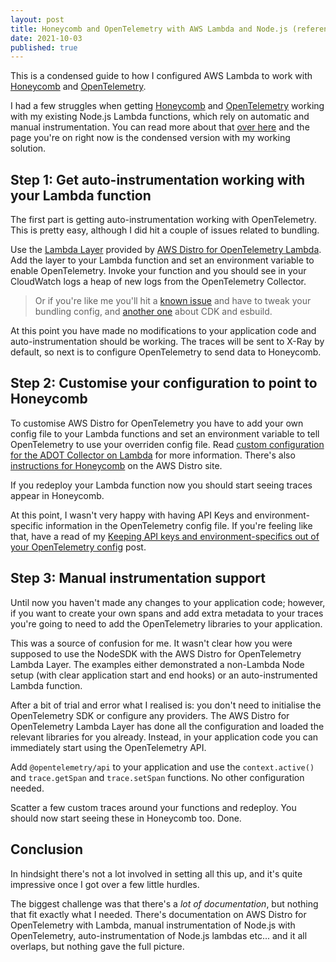 ```yaml
---
layout: post
title: Honeycomb and OpenTelemetry with AWS Lambda and Node.js (reference)
date: 2021-10-03
published: true
---
```


This is a condensed guide to how I configured AWS Lambda to work with
[Honeycomb](https://honeycomb.io) and [OpenTelemetry](https://opentelemetry.io).

<!-- more -->

I had a few struggles when getting [Honeycomb](https://www.honeycomb.io/) and [OpenTelemetry](https://opentelemetry.io/) working with my existing Node.js Lambda functions, which rely on automatic and manual instrumentation. You can read more about that [over here](/writings/getting-honeycomb-working-with-my-aws-lambda-functions) and the page you're on right now is the condensed version with my working solution.

## Step 1: Get auto-instrumentation working with your Lambda function

The first part is getting auto-instrumentation working with OpenTelemetry. This is pretty easy, although I did hit a couple of issues related to bundling.

Use the [Lambda Layer](https://aws-otel.github.io/docs/getting-started/lambda/lambda-js) provided by [AWS Distro for OpenTelemetry Lambda](https://aws-otel.github.io/docs/getting-started/lambda). Add the layer to your Lambda function and set an environment variable to enable OpenTelemetry. Invoke your function and you should see in your CloudWatch logs a heap of new logs from the OpenTelemetry Collector.

> Or if you're like me you'll hit a [known issue](https://github.com/aws-observability/aws-otel-lambda/issues/99) and have to tweak your bundling config, and [another one](https://github.com/aws-observability/aws-otel-lambda/issues/99) about CDK and esbuild.

At this point you have made no modifications to your application code and auto-instrumentation should be working. The traces will be sent to X-Ray by default, so next is to configure OpenTelemetry to send data to Honeycomb.

## Step 2: Customise your configuration to point to Honeycomb

To customise AWS Distro for OpenTelemetry you have to add your own config file to your Lambda functions and set an environment variable to tell OpenTelemetry to use your overriden config file. Read [custom configuration for the ADOT Collector on Lambda](https://aws-otel.github.io/docs/getting-started/lambda#custom-configuration-for-the-adot-collector-on-lambda) for more information. There's also [instructions for Honeycomb](https://aws-otel.github.io/docs/components/otlp-exporter#honeycomb) on the AWS Distro site.

If you redeploy your Lambda function now you should start seeing traces appear in Honeycomb.

At this point, I wasn't very happy with having API Keys and environment-specific information in the OpenTelemetry config file. If you're feeling like that, have a read of my [Keeping API keys and environment-specifics out of your OpenTelemetry config](/writings/keeping-api-keys-and-environment-specifics-out-of-your-opentelemetry-config) post.

## Step 3: Manual instrumentation support

Until now you haven't made any changes to your application code; however, if you want to create your own spans and add extra metadata to your traces you're going to need to add the OpenTelemetry libraries to your application.

This was a source of confusion for me. It wasn't clear how you were supposed to use the NodeSDK with the AWS Distro for OpenTelemetry Lambda Layer. The examples either demonstrated a non-Lambda Node setup (with clear application start and end hooks) or an auto-instrumented Lambda function.

After a bit of trial and error what I realised is: you don't need to initialise the OpenTelemetry SDK or configure any providers. The AWS Distro for OpenTelemetry Lambda Layer has done all the configuration and loaded the relevant libraries for you already. Instead, in your application code you can immediately start using the OpenTelemetry API.

Add `@opentelemetry/api` to your application and use the `context.active()` and `trace.getSpan` and `trace.setSpan` functions. No other configuration needed.

Scatter a few custom traces around your functions and redeploy. You should now start seeing these in Honeycomb too. Done.

## Conclusion

In hindsight there's not a lot involved in setting all this up, and it's quite impressive once I got over a few little hurdles.

The biggest challenge was that there's a _lot of documentation_, but nothing that fit exactly what I needed. There's documentation on AWS Distro for OpenTelemetry with Lambda, manual instrumentation of Node.js with OpenTelemetry, auto-instrumentation of Node.js lambdas etc... and it all overlaps, but nothing gave the full picture.
